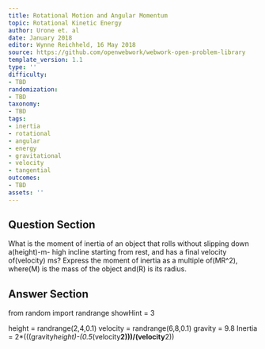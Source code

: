 ```yaml
---
title: Rotational Motion and Angular Momentum
topic: Rotational Kinetic Energy
author: Urone et. al
date: January 2018
editor: Wynne Reichheld, 16 May 2018
source: https://github.com/openwebwork/webwork-open-problem-library
template_version: 1.1
type: ''
difficulty:
- TBD
randomization:
- TBD
taxonomy:
- TBD
tags:
- inertia
- rotational
- angular
- energy
- gravitational
- velocity
- tangential
outcomes:
- TBD
assets: ''
---
```


## Question Section 

What is the moment of inertia of an object that rolls without slipping down a(height)-m- high incline starting from rest, and has a final velocity of(velocity) ms? Express the moment of inertia as a multiple of(MR^2), where(M) is the mass of the object and(R) is its radius.



## Answer Section

from random import randrange
showHint = 3

height = randrange(2,4,0.1)
velocity = randrange(6,8,0.1)
gravity = 9.8
Inertia = 2*(((gravity*height)-(0.5*(velocity**2)))/(velocity**2))